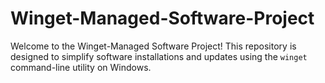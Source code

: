 # Winget-Managed-Software-Project
Welcome to the Winget-Managed Software Project! This repository is designed to simplify software installations and updates using the `winget` command-line utility on Windows.
